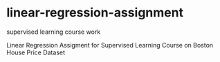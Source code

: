 # linear-regression-assignment
supervised learning course work

Linear Regression Assigment for Supervised Learning Course on Boston House Price Dataset

